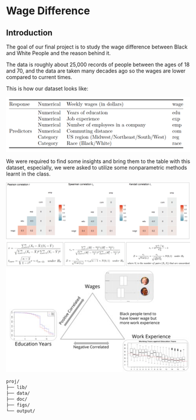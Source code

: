 # Wage Difference

## Introduction
The goal of our final project is to study the wage difference between Black and White People and the reason behind it.

The data is roughly about 25,000 records of people between the ages of 18 and 70, and the data are taken many decades ago so the wages are lower compared to current times.

This is how our dataset looks like:

<img src="figs/data_str.png" alt="" width="500"/>

We were required to find some insights and bring them to the table with this dataset, especially, we were asked to utilize some nonparametric methods learnt in the class.

<img src="figs/corr.jpg" alt="" width="500"/> <img src="figs/conclusion.jpg" alt="" width="500"/>

```
proj/
├── lib/
├── data/
├── doc/
├── figs/
└── output/
```
